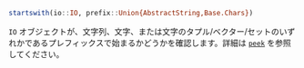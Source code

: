 ```julia
startswith(io::IO, prefix::Union{AbstractString,Base.Chars})
```

`IO` オブジェクトが、文字列、文字、または文字のタプル/ベクター/セットのいずれかであるプレフィックスで始まるかどうかを確認します。詳細は [`peek`](@ref) を参照してください。
